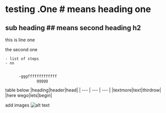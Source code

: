 # testing .One # means heading one
## sub heading ## means second heading h2
this is line one

the second one

    - list of steps
    - nn

    
          -gggfffffffffffff
                  ggggg

table below
|heading|header|head|
| --- | --- | --- |
|textmore|text|thirdrow|
|here wego|lets|begin|

add images
![alt text](https://picsum.photos/200/200)
